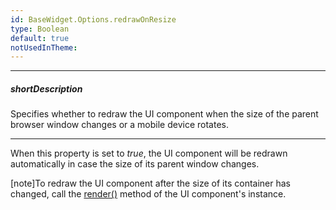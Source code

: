 ```yaml
---
id: BaseWidget.Options.redrawOnResize
type: Boolean
default: true
notUsedInTheme: 
---
```

---
##### shortDescription
Specifies whether to redraw the UI component when the size of the parent browser window changes or a mobile device rotates.

---
When this property is set to _true_, the UI component will be redrawn automatically in case the size of its parent window changes.

[note]To redraw the UI component after the size of its container has changed, call the [render()](/api-reference/20%20Data%20Visualization%20Widgets/BaseWidget/3%20Methods/render().md '{basewidgetpath}/Methods#render') method of the UI component's instance.